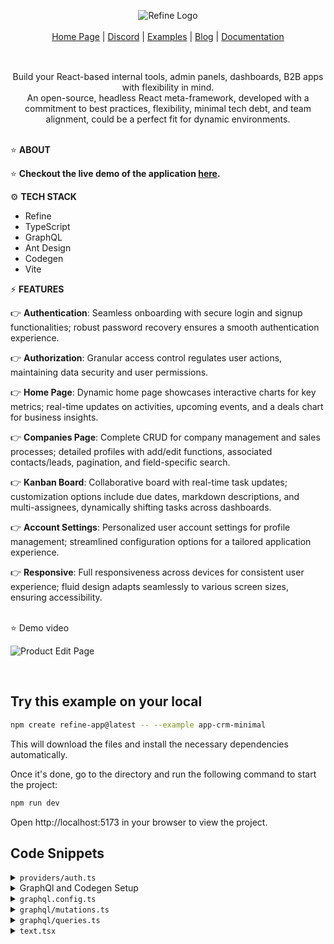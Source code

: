 <div align="center" style="margin: 30px;">
<img src="https://refine.ams3.cdn.digitaloceanspaces.com/example-readmes/CRM-Minimal/minimal-crm-cover.png" alt="Refine Logo"  />
<br />
<br />

<div align="center">
    <a href="https://refine.dev">Home Page</a> |
    <a href="https://discord.gg/refine">Discord</a> |
    <a href="https://refine.dev/examples/">Examples</a> |
    <a href="https://refine.dev/blog/">Blog</a> |
    <a href="https://refine.dev/docs/">Documentation</a>
</div>
</div>

<br />

<div align="center">Build your React-based internal tools, admin panels, dashboards, B2B apps with flexibility in mind.<br>An open-source, headless React meta-framework, developed with a commitment to best practices, flexibility, minimal tech debt, and team alignment, could be a perfect fit for dynamic environments.
<br />
<br />
</div>

⭐ **ABOUT**

⭐ **Checkout the live demo of the application [here](https://refine-admin-dashboard-two.vercel.app).**


⚙️ **TECH STACK**

- Refine
- TypeScript
- GraphQL
- Ant Design
- Codegen
- Vite

⚡ **FEATURES**

 👉 **Authentication**: Seamless onboarding with secure login and signup functionalities; robust password recovery ensures a smooth authentication experience.

👉 **Authorization**: Granular access control regulates user actions, maintaining data security and user permissions.

👉 **Home Page**: Dynamic home page showcases interactive charts for key metrics; real-time updates on activities, upcoming events, and a deals chart for business insights.

👉 **Companies Page**: Complete CRUD for company management and sales processes; detailed profiles with add/edit functions, associated contacts/leads, pagination, and field-specific search.

👉 **Kanban Board**: Collaborative board with real-time task updates; customization options include due dates, markdown descriptions, and multi-assignees, dynamically shifting tasks across dashboards.

👉 **Account Settings**: Personalized user account settings for profile management; streamlined configuration options for a tailored application experience.

👉 **Responsive**: Full responsiveness across devices for consistent user experience; fluid design adapts seamlessly to various screen sizes, ensuring accessibility.

<br>
⭐ Demo video 

![Product Edit Page](https://refine.ams3.cdn.digitaloceanspaces.com/example-readmes/CRM-Minimal/crm-demo.gif "Demo GIF")

<br>

## Try this example on your local

```bash
npm create refine-app@latest -- --example app-crm-minimal
```

This will download the files and install the necessary dependencies automatically.

Once it's done, go to the directory and run the following command to start the project:

```bash
npm run dev
```

Open http://localhost:5173 in your browser to view the project.

## Code Snippets

<details>
<summary><code>providers/auth.ts</code></summary>

```typescript
import { AuthBindings } from "@refinedev/core";

import { API_URL, dataProvider } from "./data";

// For demo purposes and to make it easier to test the app, you can use the following credentials
export const authCredentials = {
  email: "michael.scott@dundermifflin.com",
  password: "demodemo",
};

export const authProvider: AuthBindings = {
  login: async ({ email }) => {
    try {
      // call the login mutation
      // dataProvider.custom is used to make a custom request to the GraphQL API
      // this will call dataProvider which will go through the fetchWrapper function
      const { data } = await dataProvider.custom({
        url: API_URL,
        method: "post",
        headers: {},
        meta: {
          variables: { email },
          // pass the email to see if the user exists and if so, return the accessToken
          rawQuery: `
            mutation Login($email: String!) {
              login(loginInput: { email: $email }) {
                accessToken
              }
            }
          `,
        },
      });

      // save the accessToken in localStorage
      localStorage.setItem("access_token", data.login.accessToken);

      return {
        success: true,
        redirectTo: "/",
      };
    } catch (e) {
      const error = e as Error;

      return {
        success: false,
        error: {
          message: "message" in error ? error.message : "Login failed",
          name: "name" in error ? error.name : "Invalid email or password",
        },
      };
    }
  },

  // simply remove the accessToken from localStorage for the logout
  logout: async () => {
    localStorage.removeItem("access_token");

    return {
      success: true,
      redirectTo: "/login",
    };
  },

  onError: async (error) => {
    // a check to see if the error is an authentication error
    // if so, set logout to true
    if (error.statusCode === "UNAUTHENTICATED") {
      return {
        logout: true,
        ...error,
      };
    }

    return { error };
  },

  check: async () => {
    try {
      //  get the identity of the user
      // this is to know if the user is authenticated or not
      await dataProvider.custom({
        url: API_URL,
        method: "post",
        headers: {},
        meta: {
          rawQuery: `
            query Me {
              me {
                name
              }
            }
          `,
        },
      });

      // if the user is authenticated, redirect to the home page
      return {
        authenticated: true,
        redirectTo: "/",
      };
    } catch (error) {
      // for any other error, redirect to the login page
      return {
        authenticated: false,
        redirectTo: "/login",
      };
    }
  },

  // get the user information
  getIdentity: async () => {
    const accessToken = localStorage.getItem("access_token");

    try {
      // call the GraphQL API to get the user information
      // we're using me:any because the GraphQL API doesn't have a type for the me query yet.
      // we'll add some queries and mutations later and change this to User which will be generated by codegen.
      const { data } = await dataProvider.custom<{ me: any }>({
        url: API_URL,
        method: "post",
        headers: accessToken
          ? {
              // send the accessToken in the Authorization header
              Authorization: `Bearer ${accessToken}`,
            }
          : {},
        meta: {
          // get the user information such as name, email, etc.
          rawQuery: `
            query Me {
              me {
                id
                name
                email
                phone
                jobTitle
                timezone
                avatarUrl
              }
            }
          `,
        },
      });

      return data.me;
    } catch (error) {
      return undefined;
    }
  },
};
```

</details>

<details>
<summary>GraphQl and Codegen Setup</summary>

```bash
npm i -D @graphql-codegen/cli @graphql-codegen/typescript @graphql-codegen/typescript-operations @graphql-codegen/import-types-preset prettier vite-tsconfig-paths
```

</details>

<details>
<summary><code>graphql.config.ts</code></summary>

```typescript
import type { IGraphQLConfig } from "graphql-config";

const config: IGraphQLConfig = {
  // define graphQL schema provided by Refine
  schema: "https://api.crm.refine.dev/graphql",
  extensions: {
    // codegen is a plugin that generates typescript types from GraphQL schema
    // https://the-guild.dev/graphql/codegen
    codegen: {
      // hooks are commands that are executed after a certain event
      hooks: {
        afterOneFileWrite: ["eslint --fix", "prettier --write"],
      },
      // generates typescript types from GraphQL schema
      generates: {
        // specify the output path of the generated types
        "src/graphql/schema.types.ts": {
          // use typescript plugin
          plugins: ["typescript"],
          // set the config of the typescript plugin
          // this defines how the generated types will look like
          config: {
            skipTypename: true, // skipTypename is used to remove __typename from the generated types
            enumsAsTypes: true, // enumsAsTypes is used to generate enums as types instead of enums.
            // scalars is used to define how the scalars i.e. DateTime, JSON, etc. will be generated
            // scalar is a type that is not a list and does not have fields. Meaning it is a primitive type.
            scalars: {
              // DateTime is a scalar type that is used to represent date and time
              DateTime: {
                input: "string",
                output: "string",
                format: "date-time",
              },
            },
          },
        },
        // generates typescript types from GraphQL operations
        // graphql operations are queries, mutations, and subscriptions we write in our code to communicate with the GraphQL API
        "src/graphql/types.ts": {
          // preset is a plugin that is used to generate typescript types from GraphQL operations
          // import-types suggests to import types from schema.types.ts or other files
          // this is used to avoid duplication of types
          // https://the-guild.dev/graphql/codegen/plugins/presets/import-types-preset
          preset: "import-types",
          // documents is used to define the path of the files that contain GraphQL operations
          documents: ["src/**/*.{ts,tsx}"],
          // plugins is used to define the plugins that will be used to generate typescript types from GraphQL operations
          plugins: ["typescript-operations"],
          config: {
            skipTypename: true,
            enumsAsTypes: true,
            // determine whether the generated types should be resolved ahead of time or not.
            // When preResolveTypes is set to false, the code generator will not try to resolve the types ahead of time.
            // Instead, it will generate more generic types, and the actual types will be resolved at runtime.
            preResolveTypes: false,
            // useTypeImports is used to import types using import type instead of import.
            useTypeImports: true,
          },
          // presetConfig is used to define the config of the preset
          presetConfig: {
            typesPath: "./schema.types",
          },
        },
      },
    },
  },
};

export default config;
```

</details>

<details>
<summary><code>graphql/mutations.ts</code></summary>

```typescript
import gql from "graphql-tag";

// Mutation to update user
export const UPDATE_USER_MUTATION = gql`
  # The ! after the type means that it is required
  mutation UpdateUser($input: UpdateOneUserInput!) {
    # call the updateOneUser mutation with the input and pass the $input argument
    # $variableName is a convention for GraphQL variables
    updateOneUser(input: $input) {
      id
      name
      avatarUrl
      email
      phone
      jobTitle
    }
  }
`;

// Mutation to create company
export const CREATE_COMPANY_MUTATION = gql`
  mutation CreateCompany($input: CreateOneCompanyInput!) {
    createOneCompany(input: $input) {
      id
      salesOwner {
        id
      }
    }
  }
`;

// Mutation to update company details
export const UPDATE_COMPANY_MUTATION = gql`
  mutation UpdateCompany($input: UpdateOneCompanyInput!) {
    updateOneCompany(input: $input) {
      id
      name
      totalRevenue
      industry
      companySize
      businessType
      country
      website
      avatarUrl
      salesOwner {
        id
        name
        avatarUrl
      }
    }
  }
`;

// Mutation to update task stage of a task
export const UPDATE_TASK_STAGE_MUTATION = gql`
  mutation UpdateTaskStage($input: UpdateOneTaskInput!) {
    updateOneTask(input: $input) {
      id
    }
  }
`;

// Mutation to create a new task
export const CREATE_TASK_MUTATION = gql`
  mutation CreateTask($input: CreateOneTaskInput!) {
    createOneTask(input: $input) {
      id
      title
      stage {
        id
        title
      }
    }
  }
`;

// Mutation to update a task details
export const UPDATE_TASK_MUTATION = gql`
  mutation UpdateTask($input: UpdateOneTaskInput!) {
    updateOneTask(input: $input) {
      id
      title
      completed
      description
      dueDate
      stage {
        id
        title
      }
      users {
        id
        name
        avatarUrl
      }
      checklist {
        title
        checked
      }
    }
  }
`;
```

</details>

<details>
<summary><code>graphql/queries.ts</code></summary>

```typescript
import gql from "graphql-tag";

// Query to get Total Company, Contact and Deal Counts
export const DASHBOARD_TOTAL_COUNTS_QUERY = gql`
  query DashboardTotalCounts {
    companies {
      totalCount
    }
    contacts {
      totalCount
    }
    deals {
      totalCount
    }
  }
`;

// Query to get upcoming events
export const DASHBORAD_CALENDAR_UPCOMING_EVENTS_QUERY = gql`
  query DashboardCalendarUpcomingEvents(
    $filter: EventFilter!
    $sorting: [EventSort!]
    $paging: OffsetPaging!
  ) {
    events(filter: $filter, sorting: $sorting, paging: $paging) {
      totalCount
      nodes {
        id
        title
        color
        startDate
        endDate
      }
    }
  }
`;

// Query to get deals chart
export const DASHBOARD_DEALS_CHART_QUERY = gql`
  query DashboardDealsChart(
    $filter: DealStageFilter!
    $sorting: [DealStageSort!]
    $paging: OffsetPaging
  ) {
    dealStages(filter: $filter, sorting: $sorting, paging: $paging) {
      # Get all deal stages
      nodes {
        id
        title
        # Get the sum of all deals in this stage and group by closeDateMonth and closeDateYear
        dealsAggregate {
          groupBy {
            closeDateMonth
            closeDateYear
          }
          sum {
            value
          }
        }
      }
      # Get the total count of all deals in this stage
      totalCount
    }
  }
`;

// Query to get latest activities deals
export const DASHBOARD_LATEST_ACTIVITIES_DEALS_QUERY = gql`
  query DashboardLatestActivitiesDeals(
    $filter: DealFilter!
    $sorting: [DealSort!]
    $paging: OffsetPaging
  ) {
    deals(filter: $filter, sorting: $sorting, paging: $paging) {
      totalCount
      nodes {
        id
        title
        stage {
          id
          title
        }
        company {
          id
          name
          avatarUrl
        }
        createdAt
      }
    }
  }
`;

// Query to get latest activities audits
export const DASHBOARD_LATEST_ACTIVITIES_AUDITS_QUERY = gql`
  query DashboardLatestActivitiesAudits(
    $filter: AuditFilter!
    $sorting: [AuditSort!]
    $paging: OffsetPaging
  ) {
    audits(filter: $filter, sorting: $sorting, paging: $paging) {
      totalCount
      nodes {
        id
        action
        targetEntity
        targetId
        changes {
          field
          from
          to
        }
        createdAt
        user {
          id
          name
          avatarUrl
        }
      }
    }
  }
`;

// Query to get companies list
export const COMPANIES_LIST_QUERY = gql`
  query CompaniesList(
    $filter: CompanyFilter!
    $sorting: [CompanySort!]
    $paging: OffsetPaging!
  ) {
    companies(filter: $filter, sorting: $sorting, paging: $paging) {
      totalCount
      nodes {
        id
        name
        avatarUrl
        # Get the sum of all deals in this company
        dealsAggregate {
          sum {
            value
          }
        }
      }
    }
  }
`;

// Query to get users list
export const USERS_SELECT_QUERY = gql`
  query UsersSelect(
    $filter: UserFilter!
    $sorting: [UserSort!]
    $paging: OffsetPaging!
  ) {
    # Get all users
    users(filter: $filter, sorting: $sorting, paging: $paging) {
      totalCount # Get the total count of users
      # Get specific fields for each user
      nodes {
        id
        name
        avatarUrl
      }
    }
  }
`;

// Query to get contacts associated with a company
export const COMPANY_CONTACTS_TABLE_QUERY = gql`
  query CompanyContactsTable(
    $filter: ContactFilter!
    $sorting: [ContactSort!]
    $paging: OffsetPaging!
  ) {
    contacts(filter: $filter, sorting: $sorting, paging: $paging) {
      totalCount
      nodes {
        id
        name
        avatarUrl
        jobTitle
        email
        phone
        status
      }
    }
  }
`;

// Query to get task stages list
export const TASK_STAGES_QUERY = gql`
  query TaskStages(
    $filter: TaskStageFilter!
    $sorting: [TaskStageSort!]
    $paging: OffsetPaging!
  ) {
    taskStages(filter: $filter, sorting: $sorting, paging: $paging) {
      totalCount # Get the total count of task stages
      nodes {
        id
        title
      }
    }
  }
`;

// Query to get tasks list
export const TASKS_QUERY = gql`
  query Tasks(
    $filter: TaskFilter!
    $sorting: [TaskSort!]
    $paging: OffsetPaging!
  ) {
    tasks(filter: $filter, sorting: $sorting, paging: $paging) {
      totalCount # Get the total count of tasks
      nodes {
        id
        title
        description
        dueDate
        completed
        stageId
        # Get user details associated with this task
        users {
          id
          name
          avatarUrl
        }
        createdAt
        updatedAt
      }
    }
  }
`;

// Query to get task stages for select
export const TASK_STAGES_SELECT_QUERY = gql`
  query TaskStagesSelect(
    $filter: TaskStageFilter!
    $sorting: [TaskStageSort!]
    $paging: OffsetPaging!
  ) {
    taskStages(filter: $filter, sorting: $sorting, paging: $paging) {
      totalCount
      nodes {
        id
        title
      }
    }
  }
`;
```

</details>

<details>
<summary><code>text.tsx</code></summary>

```typescript
import React from "react";

import { ConfigProvider, Typography } from "antd";

export type TextProps = {
  size?:
    | "xs"
    | "sm"
    | "md"
    | "lg"
    | "xl"
    | "xxl"
    | "xxxl"
    | "huge"
    | "xhuge"
    | "xxhuge";
} & React.ComponentProps<typeof Typography.Text>;

// define the font sizes and line heights
const sizes = {
  xs: {
    fontSize: 12,
    lineHeight: 20 / 12,
  },
  sm: {
    fontSize: 14,
    lineHeight: 22 / 14,
  },
  md: {
    fontSize: 16,
    lineHeight: 24 / 16,
  },
  lg: {
    fontSize: 20,
    lineHeight: 28 / 20,
  },
  xl: {
    fontSize: 24,
    lineHeight: 32 / 24,
  },
  xxl: {
    fontSize: 30,
    lineHeight: 38 / 30,
  },
  xxxl: {
    fontSize: 38,
    lineHeight: 46 / 38,
  },
  huge: {
    fontSize: 46,
    lineHeight: 54 /
